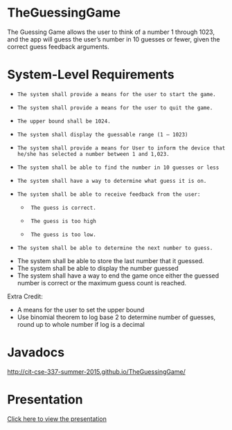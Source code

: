 # TheGuessingGame

The Guessing Game allows the user to think of a number 1 through 1023, and the app will guess the user’s number in 10 guesses or fewer, given the correct guess feedback arguments.

# System-Level Requirements
 
-     The system shall provide a means for the user to start the game.
-     The system shall provide a means for the user to quit the game.
-     The upper bound shall be 1024.
-     The system shall display the guessable range (1 – 1023)
-     The system shall provide a means for User to inform the device that he/she has selected a number between 1 and 1,023.
-     The system shall be able to find the number in 10 guesses or less
-     The system shall have a way to determine what guess it is on.
-     The system shall be able to receive feedback from the user:
  -      The guess is correct.
  -      The guess is too high
  -      The guess is too low.
-     The system shall be able to determine the next number to guess.
- The system shall be able to store the last number that it guessed.
-  The system shall be able to display the number guessed
- The system shall have a way to end the game once either the guessed number is correct or the maximum guess count is reached.
 
Extra Credit:
- A means for the user to set the upper bound
- Use binomial theorem to log base 2 to determine number of guesses, round up to whole number if log is a decimal
 
# Javadocs
http://cit-cse-337-summer-2015.github.io/TheGuessingGame/

# Presentation
[Click here to view the presentation](https://docs.google.com/a/oakland.edu/presentation/d/1g8itabDIH__EbUkqzAHWQnEOrx0TsDYNr29Bfaakx50/edit?usp=sharing)
